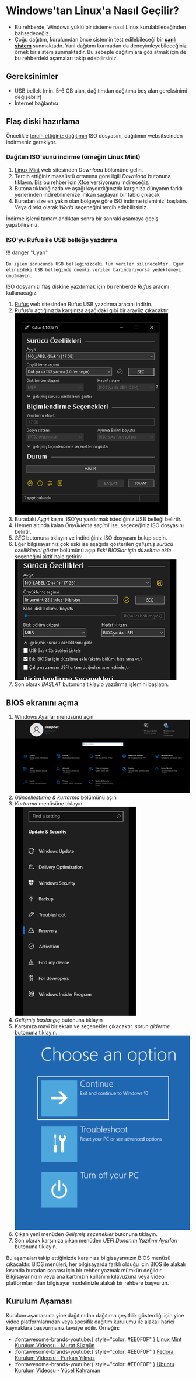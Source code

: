 # Windows'tan Linux'a Nasıl Geçilir?

- Bu rehberde, Windows yüklü bir sisteme nasıl Linux kurulabileceğinden bahsedeceğiz.
- Çoğu dağıtım, kurulumdan önce sistemin test edilebileceği bir [**canlı sistem**](https://tr.wikipedia.org/wiki/Canl%C4%B1_sistem) sunmaktadır. Yani dağıtımı kurmadan da deneyimleyebileceğiniz örnek bir sistem sunmaktadır. Bu sebeple dağıtımlara göz atmak için de bu rehberdeki aşamaları takip edebilirsiniz.

## Gereksinimler

- USB bellek (min. 5-6 GB alan, dağıtımdan dağıtıma boş alan gereksinimi değişebilir)
- İnternet bağlantısı

## Flaş diski hazırlama

Öncelikle [tercih ettiğiniz dağıtımın](./01_hangi_dagitim.md) ISO dosyasını, dağıtımın websitseinden indirmeniz gerekiyor.

### Dağıtım ISO'sunu indirme (örneğin Linux Mint)

1. [Linux Mint](https://linuxmint.com/) web sitesinden _Download_ bölümüne gelin.
2. Tercih ettiğiniz masaüstü ortamına göre ilgili _Download_ butonuna tıklayın. Biz bu rehber için Xfce versiyonunu indireceğiz.
3. Butona tıkladığınzda ve aşağı kaydırdığınızda karşınıza dünyanın farklı yerlerinden indirebilmenize imkan sağlayan bir tablo çıkacak
4. Buradan size en yakın olan bölgeye göre ISO indirme işleminizi başlatın. Veya direkt olarak _World_ seçeneğini tercih edebilirsiniz.

İndirme işlemi tamamlandıktan sonra bir sonraki aşamaya geçiş yapabilirsiniz.

### ISO'yu Rufus ile USB belleğe yazdırma

!!! danger "Uyarı"

    Bu işlem sonucunda USB belleğinizdeki tüm veriler silinecektir. Eğer elinizdeki USB belleğinde önemli veriler barındırıyorsa yedeklemeyi unutmayın.

ISO dosyamızı flaş diskine yazdırmak için bu rehberde _Rufus_ aracını kullanacağız.

<ol>
  <li>
    <a href="https://rufus.ie/tr">Rufus</a> web sitesinden Rufus USB yazdırma aracını indirin.
  </li>
  <li>
    Rufus'u açtığınızda karşınıza aşağıdaki gibi bir arayüz çıkacaktır.<br>
    <img src="../assets/04/rufus_01.png" alt="rufus">
  </li>
  <li>
    Buradaki <em>Aygıt</em> kısmı, ISO'yu yazdırmak istediğiniz USB belleği belirtir.
  </li>
  <li>
    Hemen altında kalan <em>Önyükleme seçimi</em> ise, seçeceğiniz ISO dosyasını belirtir.
  </li>
  <li>
    <em>SEÇ</em> butonuna tıklayın ve indirdiğiniz ISO dosyasını bulup seçin.
  </li>
  <li>
    Eğer bilgisayarınız çok eski ise aşağıda gösterilen <em>gelişmiş sürücü özelliklerini göster</em> bölümünü açıp <em>Eski BIOSlar için düzeltme ekle</em> seçeneğini aktif hale getirin:<br>
    <img src="../assets/04/rufus_02.png" alt="rufus advanced"><br>
  </li>
  <li>
    Son olarak <em>BAŞLAT</em> butonuna tıklayıp yazdırma işlemini başlatın.
  </li>
</ol>

## BIOS ekranını açma

<ol>
    <li>
        Windows Ayarlar menüsünü açın<br>
        <img src="../assets/04/bios_01.png"/>
    </li>
    <li>
        <em>Güncelleştirme & kurtarma</em> bölümünü açın
    </li>
    <li>
        <em>Kurtarma</em> menüsüne tıklayın<br>
        <img src="../assets/04/bios_02.png"/>
    </li>
    <li>
        <em>Gelişmiş başlangıç</em> butonuna tıklayın
    </li>
    <li>
        Karşınıza mavi bir ekran ve seçenekler çıkacaktır. <em>sorun giderme</em> butonuna tıklayın.
        <img src="../assets/04/bios_03.png"/>
    </li>
    <li>
        Çıkan yeni menüden <em>Gelişmiş seçenekler</em> butonuna tıklayın.
    </li>
    <li>
       Son olarak karşınıza çıkan menüden <em>UEFI Donanım Yazılımı Ayarları</em> butonuna tıklayın.
    </li>
</ol>

Bu aşamaları takip ettiğinizde karşınıza bilgisayarınızın BIOS menüsü çıkacaktır. BIOS menüleri, her bilgisayarda farklı olduğu için BIOS ile alakalı kısımda buradan sonrası için bir rehber yazmak mümkün değildir. Bilgisayarınızın veya ana kartınızın kullanım kılavuzuna veya video platformlarından bilgisayar modelinizle alakalı bir rehbere başvurun.

## Kurulum Aşaması

Kurulum aşaması da yine dağıtımdan dağıtıma çeşitlilik gösterdiği için yine video platformlarından veya spesifik dağıtım kurulumu ile alakalı harici kaynaklara başvurmanız tavsiye edilir. Örneğin:

- :fontawesome-brands-youtube:{ style="color: #EE0F0F" }
  [Linux Mint Kurulum Videosu - Murat Süzgün](https://www.youtube.com/watch?v=MQZArEZrx9Y)
- :fontawesome-brands-youtube:{ style="color: #EE0F0F" }
  [Fedora Kurulum Videosu - Furkan Yılmaz](https://www.youtube.com/watch?v=4wzRKargwXA)
- :fontawesome-brands-youtube:{ style="color: #EE0F0F" }
  [Ubuntu Kurulum Videosu - Yücel Kahraman](https://www.youtube.com/watch?v=b9uFnHwBLn0)
